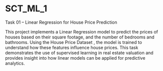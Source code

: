 # SCT_ML_1
Task 01 – Linear Regression for House Price Prediction

This project implements a Linear Regression model to predict the prices of houses based on their square footage, and the number of bedrooms and bathrooms. Using the House Price Dataset
, the model is trained to understand how these features influence house prices. This task demonstrates the use of supervised learning in real estate valuation and provides insight into how linear models can be applied for predictive analytics.
